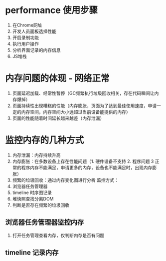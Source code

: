 <!--
 * @Author       : ganbowen
 * @Date         : 2021-09-12 22:07:03
 * @LastEditors  : ganbowen
 * @LastEditTime : 2021-09-12 22:33:19
 * @Descripttion : 内存监控
-->
# performance 使用步骤
1. 在Chrome网址
2. 开发人员面板选择性能
3. 开启录制功能
4. 执行用户操作
5. 分析界面记录的内存信息
6. JS堆栈

# 内存问题的体现 - 网络正常
1. 页面延迟加载、经常性暂停（GC频繁执行垃圾回收相关，存在代码瞬间让内存爆掉）
2. 页面持续性出现糟糕的性能（内存膨胀，页面为了达到最佳使用速度，申请一定的内存空间，内存空间大小远超过当前设备能提供的内存）
3. 页面的性能随着时间延长越来越差（内存泄漏）
   
# 监控内存的几种方式
1. 内存泄漏：内存持续升高
2. 内存膨胀：在多数设备上存在性能问题（1. 硬件设备不支持 2. 程序问题 3 正常的程序内存不能满足，申请更多的内存，设备也不能满足时，出现内存膨胀）
3. 频繁的垃圾回收：通过内存变化图进行分析
监控方式：
1. 浏览器任务管理器
2. timeline 时序图记录
3. 堆快照查找分离DOM
4. 判断是否存在频繁的垃圾回收

## 浏览器任务管理器监控内存
1. 打开任务管理查看内存，仅判断内存是否有问题
   
## timeline 记录内存
